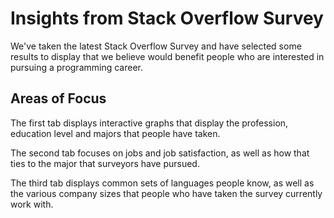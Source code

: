 # Insights from Stack Overflow Survey
We've taken the latest Stack Overflow Survey and have selected some results to display that we believe would benefit people who are interested in pursuing a programming career.

## Areas of Focus
The first tab displays interactive graphs that display the profession, education level and majors that people have taken.

The second tab focuses on jobs and job satisfaction, as well as how that ties to the major that surveyors have pursued.

The third tab displays common sets of languages people know, as well as the various company sizes that people who have taken the survey currently work with.
